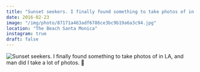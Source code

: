 ```yaml
---
title: "Sunset seekers. I finally found something to take photos of in LA, and man did I take a lot of photos. 🎡"
date: 2016-02-23
image: "/img/photo/87171a463adf6786ce3bc9b19a6a3c94.jpg"
location: "The Beach Santa Monica"
instagram: true
draft: false
---
```


![Sunset seekers. I finally found something to take photos of in LA, and man did I take a lot of photos. 🎡](/img/photo/87171a463adf6786ce3bc9b19a6a3c94.jpg)
